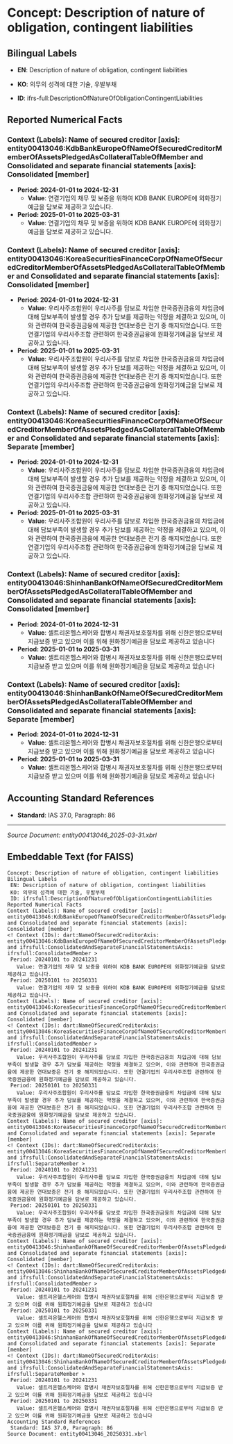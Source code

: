 # Concept: Description of nature of obligation, contingent liabilities

## Bilingual Labels
- **EN**: Description of nature of obligation, contingent liabilities
- **KO**: 의무의 성격에 대한 기술, 우발부채

- **ID**: ifrs-full:DescriptionOfNatureOfObligationContingentLiabilities

## Reported Numerical Facts

### **Context (Labels): Name of secured creditor [axis]: entity00413046:KdbBankEuropeOfNameOfSecuredCreditorMemberOfAssetsPledgedAsCollateralTableOfMember and Consolidated and separate financial statements [axis]: Consolidated [member]**
<!-- Context (IDs): dart:NameOfSecuredCreditorAxis: entity00413046:KdbBankEuropeOfNameOfSecuredCreditorMemberOfAssetsPledgedAsCollateralTableOfMember and ifrs-full:ConsolidatedAndSeparateFinancialStatementsAxis: ifrs-full:ConsolidatedMember -->
- **Period: 2024-01-01 to 2024-12-31**
  - **Value**: 연결기업의 채무 및 보증을 위하여 KDB BANK EUROPE에 외화정기예금을 담보로 제공하고 있습니다.
- **Period: 2025-01-01 to 2025-03-31**
  - **Value**: 연결기업의 채무 및 보증을 위하여 KDB BANK EUROPE에 외화정기예금을 담보로 제공하고 있습니다.

### **Context (Labels): Name of secured creditor [axis]: entity00413046:KoreaSecuritiesFinanceCorpOfNameOfSecuredCreditorMemberOfAssetsPledgedAsCollateralTableOfMember and Consolidated and separate financial statements [axis]: Consolidated [member]**
<!-- Context (IDs): dart:NameOfSecuredCreditorAxis: entity00413046:KoreaSecuritiesFinanceCorpOfNameOfSecuredCreditorMemberOfAssetsPledgedAsCollateralTableOfMember and ifrs-full:ConsolidatedAndSeparateFinancialStatementsAxis: ifrs-full:ConsolidatedMember -->
- **Period: 2024-01-01 to 2024-12-31**
  - **Value**: 우리사주조합원이 우리사주를 담보로 차입한 한국증권금융의 차입금에 대해 담보부족이 발생할 경우 추가 담보를 제공하는 약정을 체결하고 있으며, 이와 관련하여 한국증권금융에 제공한 연대보증은 전기 중 해지되었습니다. 또한 연결기업의 우리사주조합 관련하여 한국증권금융에 원화정기예금을 담보로 제공하고 있습니다.
- **Period: 2025-01-01 to 2025-03-31**
  - **Value**: 우리사주조합원이 우리사주를 담보로 차입한 한국증권금융의 차입금에 대해 담보부족이 발생할 경우 추가 담보를 제공하는 약정을 체결하고 있으며, 이와 관련하여 한국증권금융에 제공한 연대보증은 전기 중 해지되었습니다. 또한 연결기업의 우리사주조합 관련하여 한국증권금융에 원화정기예금을 담보로 제공하고 있습니다.

### **Context (Labels): Name of secured creditor [axis]: entity00413046:KoreaSecuritiesFinanceCorpOfNameOfSecuredCreditorMemberOfAssetsPledgedAsCollateralTableOfMember and Consolidated and separate financial statements [axis]: Separate [member]**
<!-- Context (IDs): dart:NameOfSecuredCreditorAxis: entity00413046:KoreaSecuritiesFinanceCorpOfNameOfSecuredCreditorMemberOfAssetsPledgedAsCollateralTableOfMember and ifrs-full:ConsolidatedAndSeparateFinancialStatementsAxis: ifrs-full:SeparateMember -->
- **Period: 2024-01-01 to 2024-12-31**
  - **Value**: 우리사주조합원이 우리사주를 담보로 차입한 한국증권금융의 차입금에 대해 담보부족이 발생할 경우 추가 담보를 제공하는 약정을 체결하고 있으며, 이와 관련하여 한국증권금융에 제공한 연대보증은 전기 중 해지되었습니다. 또한 연결기업의 우리사주조합 관련하여 한국증권금융에 원화정기예금을 담보로 제공하고 있습니다.
- **Period: 2025-01-01 to 2025-03-31**
  - **Value**: 우리사주조합원이 우리사주를 담보로 차입한 한국증권금융의 차입금에 대해 담보부족이 발생할 경우 추가 담보를 제공하는 약정을 체결하고 있으며, 이와 관련하여 한국증권금융에 제공한 연대보증은 전기 중 해지되었습니다. 또한 연결기업의 우리사주조합 관련하여 한국증권금융에 원화정기예금을 담보로 제공하고 있습니다.

### **Context (Labels): Name of secured creditor [axis]: entity00413046:ShinhanBankOfNameOfSecuredCreditorMemberOfAssetsPledgedAsCollateralTableOfMember and Consolidated and separate financial statements [axis]: Consolidated [member]**
<!-- Context (IDs): dart:NameOfSecuredCreditorAxis: entity00413046:ShinhanBankOfNameOfSecuredCreditorMemberOfAssetsPledgedAsCollateralTableOfMember and ifrs-full:ConsolidatedAndSeparateFinancialStatementsAxis: ifrs-full:ConsolidatedMember -->
- **Period: 2024-01-01 to 2024-12-31**
  - **Value**: 셀트리온헬스케어와 합병시 채권자보호절차를 위해 신한은행으로부터 지급보증 받고 있으며 이를 위해 원화정기예금을 담보로 제공하고 있습니다
- **Period: 2025-01-01 to 2025-03-31**
  - **Value**: 셀트리온헬스케어와 합병시 채권자보호절차를 위해 신한은행으로부터 지급보증 받고 있으며 이를 위해 원화정기예금을 담보로 제공하고 있습니다

### **Context (Labels): Name of secured creditor [axis]: entity00413046:ShinhanBankOfNameOfSecuredCreditorMemberOfAssetsPledgedAsCollateralTableOfMember and Consolidated and separate financial statements [axis]: Separate [member]**
<!-- Context (IDs): dart:NameOfSecuredCreditorAxis: entity00413046:ShinhanBankOfNameOfSecuredCreditorMemberOfAssetsPledgedAsCollateralTableOfMember and ifrs-full:ConsolidatedAndSeparateFinancialStatementsAxis: ifrs-full:SeparateMember -->
- **Period: 2024-01-01 to 2024-12-31**
  - **Value**: 셀트리온헬스케어와 합병시 채권자보호절차를 위해 신한은행으로부터 지급보증 받고 있으며 이를 위해 원화정기예금을 담보로 제공하고 있습니다
- **Period: 2025-01-01 to 2025-03-31**
  - **Value**: 셀트리온헬스케어와 합병시 채권자보호절차를 위해 신한은행으로부터 지급보증 받고 있으며 이를 위해 원화정기예금을 담보로 제공하고 있습니다

## Accounting Standard References
- **Standard**: IAS 37.0, Paragraph: 86

---
*Source Document: entity00413046_2025-03-31.xbrl*
## Embeddable Text (for FAISS)
```text
Concept: Description of nature of obligation, contingent liabilities
Bilingual Labels
 EN: Description of nature of obligation, contingent liabilities
 KO: 의무의 성격에 대한 기술, 우발부채
 ID: ifrsfull:DescriptionOfNatureOfObligationContingentLiabilities
Reported Numerical Facts
Context (Labels): Name of secured creditor [axis]: entity00413046:KdbBankEuropeOfNameOfSecuredCreditorMemberOfAssetsPledgedAsCollateralTableOfMember and Consolidated and separate financial statements [axis]: Consolidated [member]
<! Context (IDs): dart:NameOfSecuredCreditorAxis: entity00413046:KdbBankEuropeOfNameOfSecuredCreditorMemberOfAssetsPledgedAsCollateralTableOfMember and ifrsfull:ConsolidatedAndSeparateFinancialStatementsAxis: ifrsfull:ConsolidatedMember >
 Period: 20240101 to 20241231
   Value: 연결기업의 채무 및 보증을 위하여 KDB BANK EUROPE에 외화정기예금을 담보로 제공하고 있습니다.
 Period: 20250101 to 20250331
   Value: 연결기업의 채무 및 보증을 위하여 KDB BANK EUROPE에 외화정기예금을 담보로 제공하고 있습니다.
Context (Labels): Name of secured creditor [axis]: entity00413046:KoreaSecuritiesFinanceCorpOfNameOfSecuredCreditorMemberOfAssetsPledgedAsCollateralTableOfMember and Consolidated and separate financial statements [axis]: Consolidated [member]
<! Context (IDs): dart:NameOfSecuredCreditorAxis: entity00413046:KoreaSecuritiesFinanceCorpOfNameOfSecuredCreditorMemberOfAssetsPledgedAsCollateralTableOfMember and ifrsfull:ConsolidatedAndSeparateFinancialStatementsAxis: ifrsfull:ConsolidatedMember >
 Period: 20240101 to 20241231
   Value: 우리사주조합원이 우리사주를 담보로 차입한 한국증권금융의 차입금에 대해 담보부족이 발생할 경우 추가 담보를 제공하는 약정을 체결하고 있으며, 이와 관련하여 한국증권금융에 제공한 연대보증은 전기 중 해지되었습니다. 또한 연결기업의 우리사주조합 관련하여 한국증권금융에 원화정기예금을 담보로 제공하고 있습니다.
 Period: 20250101 to 20250331
   Value: 우리사주조합원이 우리사주를 담보로 차입한 한국증권금융의 차입금에 대해 담보부족이 발생할 경우 추가 담보를 제공하는 약정을 체결하고 있으며, 이와 관련하여 한국증권금융에 제공한 연대보증은 전기 중 해지되었습니다. 또한 연결기업의 우리사주조합 관련하여 한국증권금융에 원화정기예금을 담보로 제공하고 있습니다.
Context (Labels): Name of secured creditor [axis]: entity00413046:KoreaSecuritiesFinanceCorpOfNameOfSecuredCreditorMemberOfAssetsPledgedAsCollateralTableOfMember and Consolidated and separate financial statements [axis]: Separate [member]
<! Context (IDs): dart:NameOfSecuredCreditorAxis: entity00413046:KoreaSecuritiesFinanceCorpOfNameOfSecuredCreditorMemberOfAssetsPledgedAsCollateralTableOfMember and ifrsfull:ConsolidatedAndSeparateFinancialStatementsAxis: ifrsfull:SeparateMember >
 Period: 20240101 to 20241231
   Value: 우리사주조합원이 우리사주를 담보로 차입한 한국증권금융의 차입금에 대해 담보부족이 발생할 경우 추가 담보를 제공하는 약정을 체결하고 있으며, 이와 관련하여 한국증권금융에 제공한 연대보증은 전기 중 해지되었습니다. 또한 연결기업의 우리사주조합 관련하여 한국증권금융에 원화정기예금을 담보로 제공하고 있습니다.
 Period: 20250101 to 20250331
   Value: 우리사주조합원이 우리사주를 담보로 차입한 한국증권금융의 차입금에 대해 담보부족이 발생할 경우 추가 담보를 제공하는 약정을 체결하고 있으며, 이와 관련하여 한국증권금융에 제공한 연대보증은 전기 중 해지되었습니다. 또한 연결기업의 우리사주조합 관련하여 한국증권금융에 원화정기예금을 담보로 제공하고 있습니다.
Context (Labels): Name of secured creditor [axis]: entity00413046:ShinhanBankOfNameOfSecuredCreditorMemberOfAssetsPledgedAsCollateralTableOfMember and Consolidated and separate financial statements [axis]: Consolidated [member]
<! Context (IDs): dart:NameOfSecuredCreditorAxis: entity00413046:ShinhanBankOfNameOfSecuredCreditorMemberOfAssetsPledgedAsCollateralTableOfMember and ifrsfull:ConsolidatedAndSeparateFinancialStatementsAxis: ifrsfull:ConsolidatedMember >
 Period: 20240101 to 20241231
   Value: 셀트리온헬스케어와 합병시 채권자보호절차를 위해 신한은행으로부터 지급보증 받고 있으며 이를 위해 원화정기예금을 담보로 제공하고 있습니다
 Period: 20250101 to 20250331
   Value: 셀트리온헬스케어와 합병시 채권자보호절차를 위해 신한은행으로부터 지급보증 받고 있으며 이를 위해 원화정기예금을 담보로 제공하고 있습니다
Context (Labels): Name of secured creditor [axis]: entity00413046:ShinhanBankOfNameOfSecuredCreditorMemberOfAssetsPledgedAsCollateralTableOfMember and Consolidated and separate financial statements [axis]: Separate [member]
<! Context (IDs): dart:NameOfSecuredCreditorAxis: entity00413046:ShinhanBankOfNameOfSecuredCreditorMemberOfAssetsPledgedAsCollateralTableOfMember and ifrsfull:ConsolidatedAndSeparateFinancialStatementsAxis: ifrsfull:SeparateMember >
 Period: 20240101 to 20241231
   Value: 셀트리온헬스케어와 합병시 채권자보호절차를 위해 신한은행으로부터 지급보증 받고 있으며 이를 위해 원화정기예금을 담보로 제공하고 있습니다
 Period: 20250101 to 20250331
   Value: 셀트리온헬스케어와 합병시 채권자보호절차를 위해 신한은행으로부터 지급보증 받고 있으며 이를 위해 원화정기예금을 담보로 제공하고 있습니다
Accounting Standard References
 Standard: IAS 37.0, Paragraph: 86
Source Document: entity00413046_20250331.xbrl
```